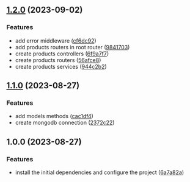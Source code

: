 ## [1.2.0](https://github.com/WanderDinizVeloso/my-order-api/compare/1.1.0...1.2.0) (2023-09-02)


### Features

* add error middleware ([cf6dc92](https://github.com/WanderDinizVeloso/my-order-api/commit/cf6dc92aecdc5e618119090769290d20d5eef138))
* add products routers in root router ([9841703](https://github.com/WanderDinizVeloso/my-order-api/commit/984170359acb234e0fed7ad36ba489c69b3cdda1))
* create products controllers ([6f9a7f7](https://github.com/WanderDinizVeloso/my-order-api/commit/6f9a7f78df9f7f1ce3bfa9b2550e3bd7609aa23a))
* create products routers ([56afce8](https://github.com/WanderDinizVeloso/my-order-api/commit/56afce8f2da8f745b70541fb08763cb630b33930))
* create products services ([944c2b2](https://github.com/WanderDinizVeloso/my-order-api/commit/944c2b215162665a97f2abd57bf25727ecb9f117))

## [1.1.0](https://github.com/WanderDinizVeloso/my-order-api/compare/1.0.0...1.1.0) (2023-08-27)


### Features

* add models methods ([cac1df4](https://github.com/WanderDinizVeloso/my-order-api/commit/cac1df40e8ae28ec7297db23bc601ab83f74df87))
* create mongodb connection ([2372c22](https://github.com/WanderDinizVeloso/my-order-api/commit/2372c229d5d938962fd9bf29070c889f1172443f))

## 1.0.0 (2023-08-27)


### Features

* install the initial dependencies and configure the project ([6a7a82a](https://github.com/WanderDinizVeloso/my-order-api/commit/6a7a82ac15fbf9a467a2dbed1d5c791773bddb18))
